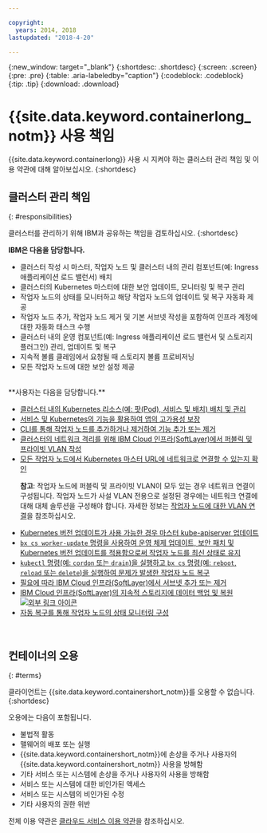 ```yaml
---

copyright:
  years: 2014, 2018
lastupdated: "2018-4-20"

---
```


{:new_window: target="_blank"}
{:shortdesc: .shortdesc}
{:screen: .screen}
{:pre: .pre}
{:table: .aria-labeledby="caption"}
{:codeblock: .codeblock}
{:tip: .tip}
{:download: .download}

# {{site.data.keyword.containerlong_notm}} 사용 책임
{{site.data.keyword.containerlong}} 사용 시 지켜야 하는 클러스터 관리 책임 및 이용 약관에 대해 알아보십시오.
{:shortdesc}

## 클러스터 관리 책임
{: #responsibilities}

클러스터를 관리하기 위해 IBM과 공유하는 책임을 검토하십시오.
{:shortdesc}

**IBM은 다음을 담당합니다.**

- 클러스터 작성 시 마스터, 작업자 노드 및 클러스터 내의 관리 컴포넌트(예: Ingress 애플리케이션 로드 밸런서) 배치
- 클러스터의 Kubernetes 마스터에 대한 보안 업데이트, 모니터링 및 복구 관리
- 작업자 노드의 상태를 모니터하고 해당 작업자 노드의 업데이트 및 복구 자동화 제공
- 작업자 노드 추가, 작업자 노드 제거 및 기본 서브넷 작성을 포함하여 인프라 계정에 대한 자동화 태스크 수행
- 클러스터 내의 운영 컴포넌트(예: Ingress 애플리케이션 로드 밸런서 및 스토리지 플러그인) 관리, 업데이트 및 복구
- 지속적 볼륨 클레임에서 요청될 때 스토리지 볼륨 프로비저닝
- 모든 작업자 노드에 대한 보안 설정 제공

</br>
**사용자는 다음을 담당합니다.**

- [클러스터 내의 Kubernetes 리소스(예: 팟(Pod), 서비스 및 배치) 배치 및 관리](cs_app.html#app_cli)
- [서비스 및 Kubernetes의 기능을 활용하여 앱의 고가용성 보장](cs_app.html#highly_available_apps)
- [CLI를 통해 작업자 노드를 추가하거나 제거하여 기능 추가 또는 제거](cs_cli_reference.html#cs_worker_add)
- [ 클러스터의 네트워크 격리를 위해 IBM Cloud 인프라(SoftLayer)에서 퍼블릭 및 프라이빗 VLAN 작성](/docs/infrastructure/vlans/getting-started.html#getting-started-with-vlans)
- [모든 작업자 노드에서 Kubernetes 마스터 URL에 네트워크로 연결할 수 있는지 확인](cs_firewall.html#firewall) <p>**참고**: 작업자 노드에 퍼블릭 및 프라이빗 VLAN이 모두 있는 경우 네트워크 연결이 구성됩니다. 작업자 노드가 사설 VLAN 전용으로 설정된 경우에는 네트워크 연결에 대해 대체 솔루션을 구성해야 합니다. 자세한 정보는 [작업자 노드에 대한 VLAN 연결](cs_clusters.html#worker_vlan_connection)을 참조하십시오. </p>
- [Kubernetes 버전 업데이트가 사용 가능한 경우 마스터 kube-apiserver 업데이트](cs_cluster_update.html#master)
- [`bx cs worker-update` 명령을 사용하여 운영 체제 업데이트, 보안 패치 및 Kubernetes 버전 업데이트를 적용함으로써 작업자 노드를 최신 상태로 유지](cs_cluster_update.html#worker_node)
- [`kubectl` 명령(예: `cordon` 또는 `drain`)을 실행하고 `bx cs` 명령(예: `reboot`, `reload` 또는 `delete`)을 실행하여 문제가 발생한 작업자 노드 복구](cs_cli_reference.html#cs_worker_reboot)
- [필요에 따라 IBM Cloud 인프라(SoftLayer)에서 서브넷 추가 또는 제거](cs_subnets.html#subnets)
- [IBM Cloud 인프라(SoftLayer)의 지속적 스토리지에 데이터 백업 및 복원 ![외부 링크 아이콘](../icons/launch-glyph.svg "외부 링크 아이콘")](../services/RegistryImages/ibm-backup-restore/index.html)
- [자동 복구를 통해 작업자 노드의 상태 모니터링 구성](cs_health.html#autorecovery)

<br />


## 컨테이너의 오용
{: #terms}

클라이언트는 {{site.data.keyword.containershort_notm}}를 오용할 수 없습니다.
{:shortdesc}

오용에는 다음이 포함됩니다.

*   불법적 활동
*   맬웨어의 배포 또는 실행
*   {{site.data.keyword.containershort_notm}}에 손상을 주거나 사용자의 {{site.data.keyword.containershort_notm}} 사용을 방해함
*   기타 서비스 또는 시스템에 손상을 주거나 사용자의 사용을 방해함
*   서비스 또는 시스템에 대한 비인가된 액세스
*   서비스 또는 시스템의 비인가된 수정
*   기타 사용자의 권한 위반


전체 이용 약관은 [클라우드 서비스 이용 약관](https://console.bluemix.net/docs/overview/terms-of-use/notices.html#terms)을 참조하십시오.

